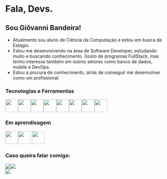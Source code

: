 # Fala, Devs. 
## Sou Giôvanni Bandeira!

- Atualmento sou aluno de Ciência da Computação e estou em busca de Estágio.
- Estou me desenvolvendo na área de Software Developer, estudando muito e buscando conhecimento. Gosto de programas FullStack, mas tenho interesse também em outros setores como banco de dados, mobile e DevOps.
- Estou a procura de conhecimento, atrás de conseguir me desenvolver como um profissional.

### Tecnologias e Ferramentas

<img loading="lazy" src="https://cdn.jsdelivr.net/gh/devicons/devicon@latest/icons/java/java-original.svg" width="40" height="40"/><img loading="lazy" src="https://cdn.jsdelivr.net/gh/devicons/devicon@latest/icons/python/python-original.svg" width="40" height="40"/><img loading="lazy" src="https://cdn.jsdelivr.net/gh/devicons/devicon@latest/icons/javascript/javascript-original.svg" width="40" height="40"/><img loading="lazy" src="https://cdn.jsdelivr.net/gh/devicons/devicon@latest/icons/html5/html5-original.svg" width="40" height="40"/><img loading="lazy" src="https://cdn.jsdelivr.net/gh/devicons/devicon@latest/icons/css3/css3-original.svg" width="40" height="40"/><img loading="lazy" src="https://cdn.jsdelivr.net/gh/devicons/devicon@latest/icons/canva/canva-original.svg" width="40" height="40"/><img loading="lazy" src="https://cdn.jsdelivr.net/gh/devicons/devicon@latest/icons/vercel/vercel-original.svg" width="40" height="40"/><img loading="lazy" src="https://cdn.jsdelivr.net/gh/devicons/devicon@latest/icons/git/git-original.svg" width="40" height="40"/>

### Em aprendisagem

<img loading="lazy" src="https://cdn.jsdelivr.net/gh/devicons/devicon@latest/icons/wordpress/wordpress-plain.svg" width="40" height="40"/><img loading="lazy" src="https://cdn.jsdelivr.net/gh/devicons/devicon@latest/icons/postgresql/postgresql-original.svg" width="40" height="40"/> <img src="https://cdn.jsdelivr.net/gh/devicons/devicon@latest/icons/react/react-original.svg" width="40" height="40"/>



### Caso queira falar comigo:
<div>
<a href = "mailto:giovanni.bandeira.sousa@gmail.com" target="_blank"><img loading="lazy" src="https://img.shields.io/badge/Gmail-D14836?style=for-the-badge&logo=gmail&logoColor=white" target="_blank"></a><a href="https://www.linkedin.com/in/giovanni-bandeira" target="_blank"><img loading="lazy" src="https://img.shields.io/badge/-LinkedIn-%230077B5?style=for-the-badge&logo=linkedin&logoColor=white" target="_blank"></a>   
</div>

<picture>
  <source
    srcset="https://github-readme-stats.vercel.app/api?username=GiovanniBandeira&show_icons=true&theme=dark"
    media="(prefers-color-scheme: dark)"
  />
  <source
    srcset="https://github-readme-stats.vercel.app/api?username=GiovanniBandeira&show_icons=true"
    media="(prefers-color-scheme: light), (prefers-color-scheme: no-preference)"
  />
  <img src="https://github-readme-stats.vercel.app/api?username=GiovanniBandeira&show_icons=true" />
</picture>
